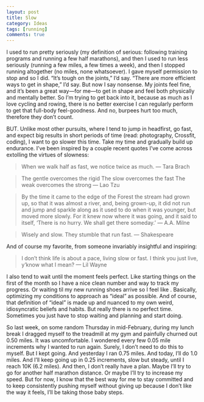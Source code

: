 ```yaml
---
layout: post
title: Slow
category: Ideas
tags: [running]
comments: true
---
```


I used to run pretty seriously (my definition of serious: following training programs and running a few half marathons), and then I used to run less seriously (running a few miles, a few times a week), and then I stopped running altogether (no miles, none whatsoever). I gave myself permission to stop and so I did. “It’s tough on the joints,” I’d say. “There are more efficient ways to get in shape,” I’d say. But now I say nonsense. My joints feel fine, and it’s been a great way—for me—to get in shape and feel both physically and mentally better. So I’m trying to get back into it, because as much as I love cycling and rowing, there is no better exercise I can regularly perform to get that full-body feel-goodness. And no, burpees hurt too much, therefore they don’t count.

BUT. Unlike most other pursuits, where I tend to jump in headfirst, go fast, and expect big results in short periods of time (read: photography, Crossfit, coding), I want to go slower this time. Take my time and gradually build up endurance. I’ve been inspired by a couple recent quotes I’ve come across extolling the virtues of slowness:

>When we walk half as fast, we notice twice as much. — Tara Brach

>The gentle overcomes the rigid
>The slow overcomes the fast
>The weak overcomes the strong
> — Lao Tzu

> By the time it came to the edge of the Forest the stream had grown up, so that it was almost a river, and, being grown-up, it did not run and jump and sparkle along as it used to do when it was younger, but moved more slowly. For it knew now where it was going, and it said to itself, ‘There is no hurry. We shall get there someday.’
> — A.A. Milne

> Wisely and slow. They stumble that run fast.
> — Shakespeare

And of course my favorite, from someone invariably insightful and inspiring:

> I don’t think life is about a pace, living slow or fast. I think you just live, y’know what I mean?
> — Lil Wayne

I also tend to wait until the moment feels perfect. Like starting things on the first of the month so I have a nice clean number and way to track my progress. Or waiting til my new running shoes arrive so I feel like . Basically, optimizing my conditions to approach as “ideal” as possible. And of course, that definition of “ideal” is made up and nuanced to my own weird, idiosyncratic beliefs and habits. But really there is no perfect time. Sometimes you just have to stop waiting and planning and start doing.

So last week, on some random Thursday in mid-February, during my lunch break I dragged myself to the treadmill at my gym and painfully churned out 0.50 miles. It was uncomfortable. I wondered every few 0.05 mile increments why I wanted to run again. Surely, I don’t need to do this to myself. But I kept going. And yesterday I ran 0.75 miles. And today, I’ll do 1.0 miles. And I’ll keep going up in 0.25 increments, slow but steady, until I reach 10K (6.2 miles). And then, I don’t really have a plan. Maybe I’ll try to go for another half marathon distance. Or maybe I’ll try to increase my speed. But for now, I know that the best way for me to stay committed and to keep consistently pushing myself without giving up because I don’t like the way it feels, I’ll be taking those baby steps.

